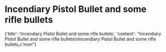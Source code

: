 
# Incendiary Pistol Bullet and some rifle bullets

{'title': 'Incendiary Pistol Bullet and some rifle bullets', 'content': "Incendiary Pistol Bullet and some rifle bullets\nIncendiary Pistol Bullet and some rifle bullets,c'mon"}
